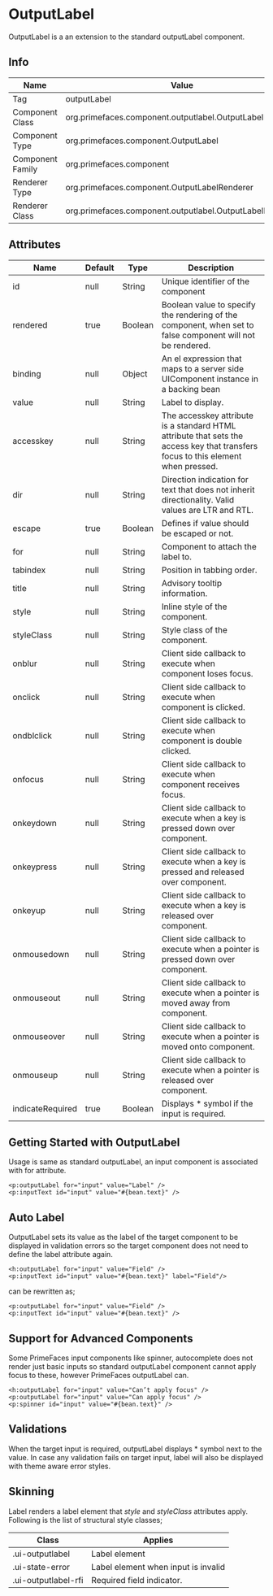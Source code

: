 # OutputLabel

OutputLabel is a an extension to the standard outputLabel component.

## Info

| Name | Value |
| - | - |
| Tag | outputLabel
| Component Class | org.primefaces.component.outputlabel.OutputLabel
| Component Type | org.primefaces.component.OutputLabel
| Component Family | org.primefaces.component |
| Renderer Type | org.primefaces.component.OutputLabelRenderer
| Renderer Class | org.primefaces.component.outputlabel.OutputLabelRenderer

## Attributes

| Name | Default | Type | Description | 
| --- | --- | --- | --- |
id | null | String | Unique identifier of the component
rendered | true | Boolean | Boolean value to specify the rendering of the component, when set to false component will not be rendered.
binding | null | Object | An el expression that maps to a server side UIComponent instance in a backing bean
value | null | String | Label to display.
accesskey | null | String | The accesskey attribute is a standard HTML attribute that sets the access key that transfers focus to this element when pressed.
dir | null | String | Direction indication for text that does not inherit directionality. Valid values are LTR and RTL.
escape | true | Boolean | Defines if value should be escaped or not.
for | null | String | Component to attach the label to.
tabindex | null | String | Position in tabbing order.
title | null | String | Advisory tooltip information.
style | null | String | Inline style of the component.
styleClass | null | String | Style class of the component.
onblur | null | String | Client side callback to execute when component loses focus.
onclick | null | String | Client side callback to execute when component is clicked.
ondblclick | null | String | Client side callback to execute when component is double clicked.
onfocus | null | String | Client side callback to execute when component receives focus.
onkeydown | null | String | Client side callback to execute when a key is pressed down over component.
onkeypress | null | String | Client side callback to execute when a key is pressed and released over component.
onkeyup | null | String | Client side callback to execute when a key is released over component.
onmousedown | null | String | Client side callback to execute when a pointer is pressed down over component.
onmouseout | null | String | Client side callback to execute when a pointer is moved away from component.
onmouseover | null | String | Client side callback to execute when a pointer is moved onto component.
onmouseup | null | String | Client side callback to execute when a pointer is released over component.
indicateRequired | true | Boolean | Displays * symbol if the input is required.

## Getting Started with OutputLabel
Usage is same as standard outputLabel, an input component is associated with for attribute.

```xhtml
<p:outputLabel for="input" value="Label" />
<p:inputText id="input" value="#{bean.text}" />
```

## Auto Label
OutputLabel sets its value as the label of the target component to be displayed in validation errors
so the target component does not need to define the label attribute again.

```xhtml
<h:outputLabel for="input" value="Field" />
<p:inputText id="input" value="#{bean.text}" label="Field"/>
```
can be rewritten as;

```xhtml
<p:outputLabel for="input" value="Field" />
<p:inputText id="input" value="#{bean.text}" />
```
## Support for Advanced Components
Some PrimeFaces input components like spinner, autocomplete does not render just basic inputs so
standard outputLabel component cannot apply focus to these, however PrimeFaces outputLabel can.

```xhtml
<h:outputLabel for="input" value="Can’t apply focus" />
<p:outputLabel for="input" value="Can apply focus" />
<p:spinner id="input" value="#{bean.text}" />
```
## Validations
When the target input is required, outputLabel displays * symbol next to the value. In case any
validation fails on target input, label will also be displayed with theme aware error styles.

## Skinning
Label renders a label element that _style_ and _styleClass_ attributes apply. Following is the list of
structural style classes;

| Class | Applies | 
| --- | --- | 
.ui-outputlabel | Label element
.ui-state-error | Label element when input is invalid
.ui-outputlabel-rfi | Required field indicator.
